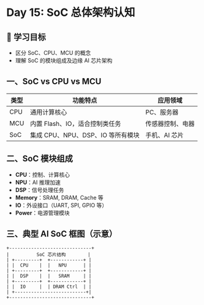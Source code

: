 # Day 15: SoC 总体架构认知

## 🎯 学习目标
- 区分 SoC、CPU、MCU 的概念
- 理解 SoC 的模块组成及边缘 AI 芯片架构

## 一、SoC vs CPU vs MCU
| 类型 | 功能特点 | 应用领域 |
|------|----------|----------|
| CPU | 通用计算核心 | PC、服务器 |
| MCU | 内置 Flash、IO，适合控制类任务 | 传感器控制、电器 |
| SoC | 集成 CPU、NPU、DSP、IO 等所有模块 | 手机、AI 芯片 |

## 二、SoC 模块组成
- **CPU**：控制、计算核心
- **NPU**：AI 推理加速
- **DSP**：信号处理任务
- **Memory**：SRAM, DRAM, Cache 等
- **IO**：外设接口（UART, SPI, GPIO 等）
- **Power**：电源管理模块

## 三、典型 AI SoC 框图（示意）
```
+------------------------------+
|          SoC 芯片结构        |
| +---------+  +------------+ |
| |  CPU    |  |   NPU      | |
| +---------+  +------------+ |
| |  DSP    |  |   SRAM     | |
| +---------+  +------------+ |
| |  IO     |  | DRAM Ctrl  | |
| +--------------------------+|
+------------------------------+
```

